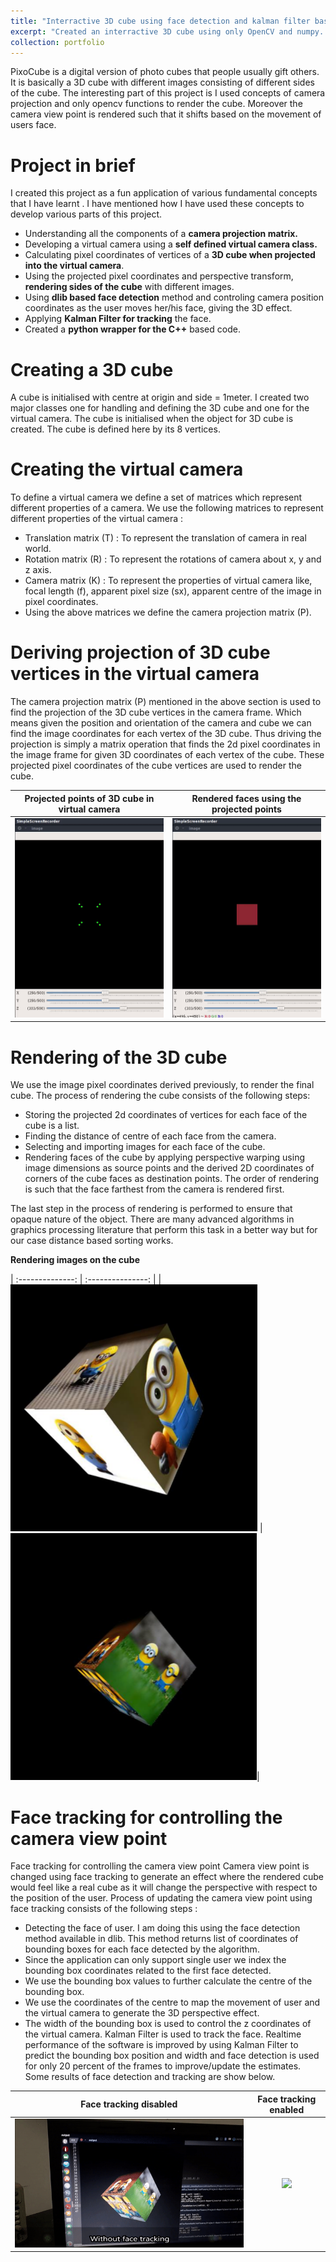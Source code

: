 ```yaml
---
title: "Interractive 3D cube using face detection and kalman filter based tracking"
excerpt: "Created an interractive 3D cube using only OpenCV and numpy. Rendering was also done using oply OpenCV and not using OpenGL<br/><img src='/images/pixocube.gif'>"
collection: portfolio
---
```


PixoCube is a digital version of photo cubes that people usually gift others. It is basically a 3D cube with different images consisting of different sides of the cube. The interesting part of this project is 
I used concepts of camera projection and only opencv functions to render the cube. Moreover the camera view point is rendered such that it shifts based on the movement of users face.  

Project in brief
================

I created this project as a fun application of various fundamental concepts that I have learnt . I have mentioned how I have used these concepts to develop
various parts of this project.
* Understanding all the components of a **camera projection matrix.**
* Developing a virtual camera using a **self defined virtual camera class.**
* Calculating pixel coordinates of vertices of a **3D cube when projected into the virtual camera**.
* Using the projected pixel coordinates and perspective transform, **rendering sides of the cube** with different images.
* Using **dlib based face detection** method and controling camera position coordinates as the user moves her/his face, giving the 3D effect.
* Applying **Kalman Filter for tracking** the face.
* Created a **python wrapper for the C++** based code.

Creating a 3D cube
==================
A cube is initialised with centre at origin and side = 1meter. I created two major classes one for handling and defining the 3D cube and one for the virtual camera. The cube is initialised when the object for 3D cube is created. The cube is defined here by its 8 vertices.

Creating the virtual camera
===========================
To define a virtual camera we define a set of matrices which represent different properties of a camera. We use the following matrices to represent different properties of the virtual camera : 
* Translation matrix (T) : To represent the translation of camera in real world.
* Rotation matrix (R) : To represent the rotations of camera about x, y and z axis.
* Camera matrix (K) : To represent the properties of virtual camera like, focal length (f), apparent pixel size (sx), apparent centre of the image in pixel coordinates. 
* Using the above matrices we define the camera projection matrix (P).

Deriving projection of 3D cube vertices in the virtual camera
=============================================================
The camera projection matrix (P) mentioned in the above section is used to find the projection of the 3D cube vertices in the camera frame. Which means given the position and orientation of the camera and cube we can find the image coordinates for each vertex of the 3D cube. Thus driving the projection is simply a matrix operation that finds the 2d pixel coordinates in the image frame for given 3D coordinates of each vertex of the cube. These projected pixel coordinates of the cube vertices are used to render the cube.


| **Projected points of 3D cube in virtual camera** | **Rendered faces using the projected points** |
| :--------------------------------------------: | :----------------------------------------: |
|![](/images/proj1.gif) | ![](/images/proj2.gif) |


Rendering of the 3D cube
========================

We use the image pixel coordinates derived previously, to render the final cube. The process of rendering the cube consists of the following steps:

* Storing the projected 2d coordinates of vertices for each face of the cube is a list.
* Finding the distance of centre of each face from the camera.
* Selecting and importing images for each face of the cube.
* Rendering faces of the cube by applying perspective warping using image dimensions as source points and the derived 2D coordinates of corners of the cube faces as destination points. The order of rendering is such that the face farthest from the camera is rendered first.

The last step in the process of rendering is performed to ensure that opaque nature of the object. There are many advanced algorithms in graphics processing literature that perform this task in a better way but for our case distance based sorting works.

**Rendering images on the cube**

| :--------------: | :---------------: |
|![](/images/min1.png) | ![](/images/min2.png)|


Face tracking for controlling the camera view point
===================================================

Face tracking for controlling the camera view point
Camera view point is changed using face tracking to generate an effect where the rendered cube would feel like a real cube as it will change the perspective with respect to the position of the user. Process of updating the camera view point using face tracking consists of the following steps :

* Detecting the face of user. I am doing this using the face detection method available in dlib. This method returns list of coordinates of bounding boxes for each face detected by the algorithm.
* Since the application can only support single user we index the bounding box coordinates related to the first face detected.
* We use the bounding box values to further calculate the centre of the bounding box.
* We use the coordinates of the centre to map the movement of user and the virtual camera to generate the 3D perspective effect.
* The width of the bounding box is used to control the z coordinates of the virtual camera.
Kalman Filter is used to track the face. Realtime performance of the software is improved by using Kalman Filter to predict the bounding box position and width and face detection is used for only 20 percent of the frames to improve/update the estimates. Some results of face detection and tracking are show below.

| **Face tracking disabled** | **Face tracking enabled** |
| :------------------------: | :-----------------------: |
|![](/images/gif1.gif) | ![](/images/gif3.gif) |



